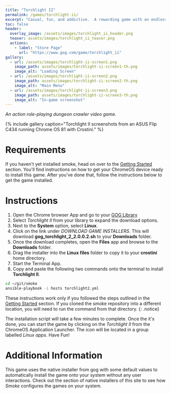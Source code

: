 ```yaml
---
title: "Torchlight II"
permalink: /games/torchlight-ii/
excerpt: "Casual, fun, and addictive.  A rewarding game with an endless supply of increasingly powerful loot to deal with increasingly powerful monsters.  The game world is beautiful and the leveling system is pefectly matched in this amazing action role playing game created with a timeless yet fresh artstyle."
toc: false
header:
  overlay_image: /assets/images/torchlight_ii_header.png
  teaser: assets/images/torchlight_ii_teaser.png
  actions:
    - label: "Store Page"
      url: "https://www.gog.com/game/torchlight_ii"
gallery:
  - url: /assets/images/torchlight-ii-screen1.png
    image_path: assets/images/torchlight-ii-screen1-th.png
    image_alt: "Loading Screen"
  - url: /assets/images/torchlight-ii-screen2.png
    image_path: assets/images/torchlight-ii-screen2-th.png
    image_alt: "Main Menu"
  - url: /assets/images/torchlight-ii-screen3.png
    image_path: assets/images/torchlight-ii-screen3-th.png
    image_alt: "In-game screenshot"
---
```


*An action role-playing dungeon crawler video game.*

{% include gallery caption="Torchlight II screenshots from an ASUS Flip C434 running Chrome OS 81 with Crostini." %}

# Requirements
If you haven't yet installed smoke, head on over to the [Getting Started](/docs/getting-started/) section.  You'll find instructions on how to get your ChromeOS device ready to install this game.  After you've done that, follow the instructions below to get the game installed.

# Instructions

1. Open the Chrome browser App and go to your [GOG Library](https://www.gog.com/en/account)
1. Select *Torchlight II* from your library to expand the download options.
1. Next to the **System** option, select **Linux**.
1. Click on the link under *DOWNLOAD GAME INSTALLERS*.  This will download **gog_torchlight_2_2.0.0.2.sh** to your **Downloads** folder.
1. Once the download completes, open the **Files** app and browse to the **Downloads** folder.
1. Drag the installer into the **Linux files** folder to copy it to your **crostini** home directory.
1. Start the Terminal App.
1. Copy and paste the following two commands onto the terminal to install **Torchlight II**.

~~~bash
cd ~/git/smoke
ansible-playbook -i hosts torchlight2.yml
~~~

These instructions work only if you followed the steps outlined in the [Getting Started](/_docs/01-getting-started.md) section.  If you cloned the smoke repository into a different location, you will need to run the command from that directory.
{: .notice}

The installation script will take a few minutes to complete.  Once the it's done, you can start the game by clicking on the *Torchlight II* from the ChromeOS Application Launcher.  The icon will be located in a group labelled *Linux apps*.  Have Fun!

# Additional Information
This game uses the native installer from gog with some default values to automatically install the game onto your system without any user interactions.  Check out the section of native installers of this site to see how *Smoke* configures the games on your system.
